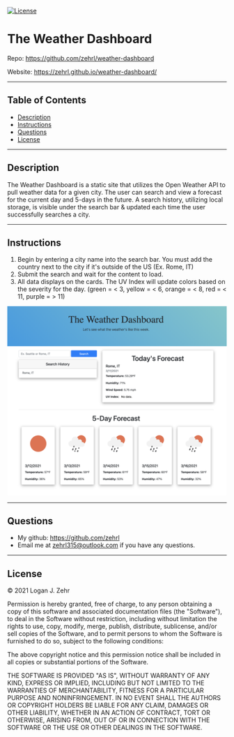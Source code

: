 
[![License](https://img.shields.io/badge/License-MIT-blue.svg)](https://opensource.org/licenses/MIT)

# The Weather Dashboard

Repo: https://github.com/zehrl/weather-dashboard

Website: https://zehrl.github.io/weather-dashboard/ 

---

## Table of Contents
* [Description](#Description)
* [Instructions](#Instructions)
* [Questions](#Questions)
* [License](#License)

---

## Description

The Weather Dashboard is a static site that utilizes the Open Weather API to pull weather data for a given city. The user can search and view a forecast for the current day and 5-days in the future. A search history, utilizing local storage, is visible under the search bar & updated each time the user successfully searches a city.

---

## Instructions

1. Begin by entering a city name into the search bar. You must add the country next to the city if it's outside of the US (Ex. Rome, IT)
2. Submit the search and wait for the content to load.
3. All data displays on the cards. The UV Index will update colors based on the severity for the day. (green = < 3, yellow = < 6, orange = < 8, red = < 11, purple = > 11)

![Picture of the weather dashboard website](images/website.png)

---

## Questions

* My github: https://github.com/zehrl
* Email me at zehrl315@outlook.com if you have any questions.

---

## License

© 2021 Logan J. Zehr

Permission is hereby granted, free of charge, to any person obtaining a copy of this software and associated documentation files (the "Software"), to deal in the Software without restriction, including without limitation the rights to use, copy, modify, merge, publish, distribute, sublicense, and/or sell copies of the Software, and to permit persons to whom the Software is furnished to do so, subject to the following conditions:

The above copyright notice and this permission notice shall be included in all copies or substantial portions of the Software.

THE SOFTWARE IS PROVIDED "AS IS", WITHOUT WARRANTY OF ANY KIND, EXPRESS OR IMPLIED, INCLUDING BUT NOT LIMITED TO THE WARRANTIES OF MERCHANTABILITY, FITNESS FOR A PARTICULAR PURPOSE AND NONINFRINGEMENT. IN NO EVENT SHALL THE AUTHORS OR COPYRIGHT HOLDERS BE LIABLE FOR ANY CLAIM, DAMAGES OR OTHER LIABILITY, WHETHER IN AN ACTION OF CONTRACT, TORT OR OTHERWISE, ARISING FROM, OUT OF OR IN CONNECTION WITH THE SOFTWARE OR THE USE OR OTHER DEALINGS IN THE SOFTWARE.